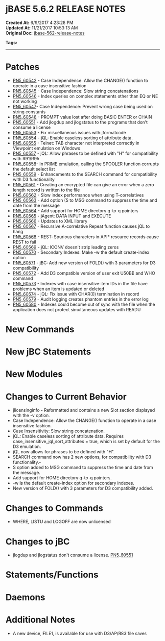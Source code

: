 # jBASE 5.6.2 RELEASE NOTES

**Created At:** 6/9/2017 4:23:28 PM  
**Updated At:** 11/21/2017 10:53:13 AM  
**Original Doc:** [jbase-562-release-notes](https://docs.jbase.com/release-notes/jbase-562-release-notes)  

**Tags:**
<badge text='5.6.2' vertical='middle' />
<badge text='release notes' vertical='middle' />

* * *

# Patches

- [PN5\_60542](./../5.6.2-release-notes/pn5_60542) - Case Independence: Allow the CHANGE() function to operate in a case insensitive fashion
- [PN5\_60545](./../5.6.2-release-notes/pn5_60545) - Case Independence: Slow string concatenations
- [PN5\_60546](./../5.6.2-release-notes/pn5_60546) - Index queries on complex statements other than EQ or NE not working
- [PN5\_60547](./../5.6.2-release-notes/pn5_60547)- Case Independence: Prevent wrong case being used on string constants
- [PN5\_60548](./../5.6.2-release-notes/pn5_60548) - PROMPT value lost after doing BASIC ENTER or CHAIN
- [PN5\_60551](./../5.6.2-release-notes/pn5_60551) - Add jlogdup and jlogstatus to the programs that don't consume a license
- [PN5\_60553](./../5.6.2-release-notes/pn5_60553) - Fix miscellaneous issues with jformatcode
- [PN5\_60554](./../5.6.2-release-notes/pn5_60554) - jQL: Enable caseless sorting of attribute data.
- [PN5\_60555](./../5.6.2-release-notes/pn5_60555) - Telnet: TAB character not interpreted correctly in Viewpoint emulation on Windows
- [PN5\_60557](./../5.6.2-release-notes/pn5_60557) - jQL: Allow phrases to be defined with "H" for compatibility with R91/R95
- [PN5\_60558](./../5.6.2-release-notes/pn5_60558)- In PRIME emulation, calling the SPOOLER function corrupts the default select list
- [PN5\_60559](./../5.6.2-release-notes/pn5_60559) - Enhancements to the SEARCH command for compatibility with D3 functionality
- [PN5\_60561](./../5.6.2-release-notes/pn5_60561) - Creating an encrypted file can give an error when a zero length record is written to the file
- [PN5\_60562](./../5.6.2-release-notes/pn5_60562) - Slow index performance when using T-correlatives
- [PN5\_60563](./../5.6.2-release-notes/pn5_60563) - Add option (S to MSG command to suppress the time and date from the message
- [PN5\_60564](./../5.6.2-release-notes/pn5_60564) - Add support for HOME directory q-to-q pointers
- [PN5\_60565](./../5.6.2-release-notes/pn5_60565) - jAgent: DATA INPUT and EXECUTE
- [PN5\_60566](./../5.6.2-release-notes/pn5_60566) - Updates to XML library
- [PN5\_60567](./../5.6.2-release-notes/pn5_60567) - Recursive A-correlative Repeat function causes jQL to hang
- [PN5\_60568](./../5.6.2-release-notes/pn5_60568) - REST: Spurious characters in API\* resource records cause REST to fail
- [PN5\_60569](./../5.6.2-release-notes/pn5_60569) - jQL: ICONV doesn't strip leading zeros
- [PN5\_60570](./../5.6.2-release-notes/pn5_60570) - Secondary Indexes: Make -w the default create-index option
- [PN5\_60571](./../5.6.2-release-notes/pn5_60571) - jBC: Add new version of FOLD() with 3 parameters for D3 compatibility
- [PN5\_60572](./../5.6.2-release-notes/pn5_60572) - Add D3 compatible version of user exit U50BB and WHO command
- [PN5\_60573](./../5.6.2-release-notes/pn5_60573) - Indexes with case insensitive item IDs in the file have problems when an item is updated or deleted
- [PN5\_60574](./../5.6.2-release-notes/pn5_60574) - jQL: Fix issue with CHAR(0) termination in record
- [PN5\_60579](./../5.6.2-release-notes/pn5_60579) - Audit logging creates phantom entries in the error log
- [PN5\_60580](./../5.6.2-release-notes/pn5_60580) - Indexes could become out of sync with the file when the application does not protect simultaneous updates with READU


# New Commands



# New jBC Statements



# New Modules



# Changes to Current Behavior

- jlicensinginfo - Reformatted and contains a new Slot section displayed with the -v option.
- Case Independence: Allow the CHANGE() function to operate in a case insensitive fashion.
- Case Insensitivity: Slow string concatenation.
- jQL: Enable caseless sorting of attribute data. Requires case\_insensitive\_jql\_sort\_attributes = true, which is set by default for the D3 emulation.
- jQL now allows for phrases to be defined with "H".
- SEARCH command now has 2 new options, for compatibility with D3 functionality.-
- S option added to MSG command to suppress the time and date from the message.
- Add support for HOME directory q-to-q pointers.
- -w is the default create-index option for secondary indexes.
- New version of FOLD() with 3 parameters for D3 compatibility added.


# Changes to Commands

- WHERE, LISTU and LOGOFF are now unlicensed


# 


# Changes to jBC 

- jlogdup and jlogstatus don't consume a license. [PN5\_60551](PN5_60551)


# 


# Statements/Functions

# 


# Daemons

# 


# Additional Notes

- A new device, FILE1, is available for use with D3/AP/R83 file saves


### 

